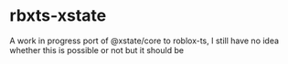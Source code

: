 # rbxts-xstate

A work in progress port of @xstate/core to roblox-ts, I still have no idea whether this is possible or not but it should be
